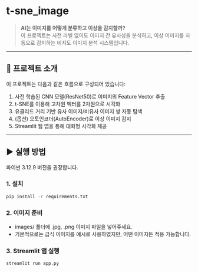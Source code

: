 # t-sne_image


> **AI는 이미지를 어떻게 분류하고 이상을 감지할까?**  
> 이 프로젝트는 사전 라벨 없이도 이미지 간 유사성을 분석하고, 이상 이미지를 자동으로 감지하는 비지도 이미지 분석 시스템입니다.  

---

## 🧠 프로젝트 소개

이 프로젝트는 다음과 같은 흐름으로 구성되어 있습니다:

1. 사전 학습된 CNN 모델(ResNet50)로 이미지의 Feature Vector 추출  
2. t-SNE를 이용해 고차원 벡터를 2차원으로 시각화  
3. 유클리드 거리 기반 유사 이미지/비유사 이미지 쌍 자동 탐색  
4. (옵션) 오토인코더(AutoEncoder)로 이상 이미지 감지  
5. Streamlit 웹 앱을 통해 대화형 시각화 제공


---


## ▶️ 실행 방법

파이썬 3.12.9 버전을 권장합니다.

### 1. 설치

```bash
pip install -r requirements.txt
```

### 2. 이미지 준비
- images/ 폴더에 .jpg, .png 이미지 파일을 넣어주세요.
- 기본적으로는 급식 이미지를 예시로 사용하였지만, 어떤 이미지든 적용 가능합니다.


### 3. Streamlit 앱 실행

```bash
streamlit run app.py
```

